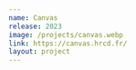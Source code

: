 ```yaml
---
name: Canvas
release: 2023
image: /projects/canvas.webp
link: https://canvas.hrcd.fr/
layout: project
---
```

